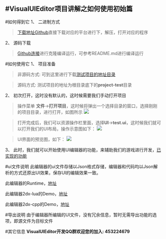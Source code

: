 #VisualUIEditor项目讲解之如何使用初始篇
------------------------
#如何得到它
1、 二进制方式
> [下载地址Github](https://github.com/tickbh/VisualUIEditor/releases "Github release")直接下载对应的平台进行下，解压，打开对应的程序

2、 源码下载
> [Github连接](https://github.com/tickbh/VisualUIEditor "Github Code")进行克隆编译运行，可参考README.md进行编译运行

#如何使用它
1、 项目准备

> 非源码方式: 可到这里进行下载[测试项目的地址目录](https://github.com/tickbh/VisualUIEditor/tree/master/project-test "Github Test Project Folder")

> 源码方式:   测试项目的地址为根目录底下的**project-test**目录

2、 初次打开，这时没有默认的，这时候需要我们手动打开项目

> 操作菜单 **文件**->**打开项目**，这时候将弹出一个选择目录的窗口，选择刚刚的项目目录，进行打开，如图所示
![](https://raw.githubusercontent.com/tickbh/VisualUIEditor/master/doc/image/HowToUse/FileOper.jpg)

> 打开完成后，我们可以资源操作栏里面，选择**UI**->**test.ui**，这时候我们就可以打开我们的UI布局，操作示意图如下：
![](https://raw.githubusercontent.com/tickbh/VisualUIEditor/master/doc/image/HowToUse/ResOpenTest.jpg)

> UI界面的预览图，如下：
![](https://raw.githubusercontent.com/tickbh/VisualUIEditor/master/doc/image/HowToUse/ResAfterOpenTestShowAll.jpg)

3、 此时，我们就可以开始使用UI编辑器的功能，来辅助我们的游戏进行开发，[已实现的功能](https://github.com/tickbh/VisualUIEditor/wiki "已实现的功能")

#ui文件说明
此编辑器的ui文件存储以Json格式存储，编辑器和代码均以Json解析的方式还原出UI效果，保存UI的编辑效果一致。

此编辑器的Runtime，[地址](https://github.com/tickbh/VisualUIEditor_2dx_runtime "Runtime地址")

此编辑器2dx-lua的Demo，[地址](https://github.com/tickbh/VisualUIEditor_2dx_demo_lua "Demo地址")

此编辑器2dx-cpp的Demo，[地址](https://github.com/tickbh/VisualUIEditor_2dx_demo "Demo地址")

#导出说明
由于编辑器所编辑的UI文件，没有冗余信息，暂时无需导出功能的选项，即源文件为目标文件


#其它信息
**VisualUIEditor开发QQ群欢迎您的加入: 453224679**
